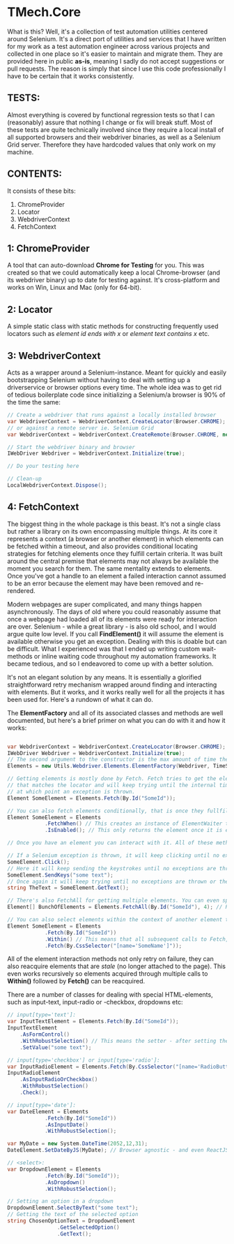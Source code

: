 # TMech.Core

What is this? Well, it's a collection of test automation utilities centered around Selenium. It's a direct port of utilities and services that I have written for my work as a test automation engineer across various projects and collected in one place so it's easier to maintain and migrate them. They are provided here in public **as-is**, meaning I sadly do not accept suggestions or pull requests. The reason is simply that since I use this code professionally I have to be certain that it works consistently.
## TESTS:

Almost everything is covered by functional regression tests so that I can (reasonably) assure that nothing I change or fix will break stuff. Most of these tests are quite technically involved since they require a local install of all supported browsers and their webdriver binaries, as well as a Selenium Grid server. Therefore they have hardcoded values that only work on my machine.
## CONTENTS:

It consists of these bits:
1. ChromeProvider
2. Locator
3. WebdriverContext
4. FetchContext
## 1: ChromeProvider

A tool that can auto-download **Chrome for Testing** for you. This was created so that we could automatically keep a local Chrome-browser (and its webdriver binary) up to date for testing against. It's cross-platform and works on Win, Linux and Mac (only for 64-bit).
## 2: Locator

A simple static class with static methods for constructing frequently used locators such as *element id ends with x* or *element text contains x* etc.
## 3: WebdriverContext

Acts as a wrapper around a Selenium-instance. Meant for quickly and easily bootstrapping Selenium without having to deal with setting up a driverservice or browser options every time.
The whole idea was to get rid of tedious boilerplate code since initializing a Selenium/a browser is 90% of the time the same:

```C#
// Create a webdriver that runs against a locally installed browser
var WebdriverContext = WebdriverContext.CreateLocator(Browser.CHROME);
// or against a remote server ie. Selenium Grid
var WebdriverContext = WebdriverContext.CreateRemote(Browser.CHROME, new Uri("http://127.0.0.1:4444"));

// Start the webdriver binary and browser
IWebDriver Webdriver = WebdriverContext.Initialize(true);

// Do your testing here

// Clean-up
LocalWebdriverContext.Dispose();
```
## 4: FetchContext

The biggest thing in the whole package is this beast. It's not a single class but rather a library on its own encompassing multiple things. At its core it represents a context (a browser or another element) in which elements can be fetched within a timeout, and also provides conditional locating strategies for fetching elements once they fulfill certain criteria. It was built around the central premise that elements may not always be available the moment you search for them. The same mentality extends to elements. Once you've got a handle to an element a failed interaction cannot assumed to be an error because the element may have been removed and re-rendered.

Modern webpages are super complicated, and many things happen asynchronously. The days of old where you could reasonably assume that once a webpage had loaded all of its elements were ready for interaction are over. Selenium - while a great library - is also old school, and I would argue quite low level. If you call **FindElement()** it will assume the element is available otherwise you get an exception. Dealing with this is doable but can be difficult. What I experienced was that I ended up writing custom wait-methods or inline waiting code throughout my automation frameworks. It became tedious, and so I endeavored to come up with a better solution.

It's not an elegant solution by any means. It is essentially a glorified straightforward retry mechanism wrapped around finding and interacting with elements. But it works, and it works really well for all the projects it has been used for. Here's a rundown of what it can do.

The **ElementFactory** and all of its associated classes and methods are well documented, but here's a brief primer on what you can do with it and how it works:

```C#

var WebdriverContext = WebdriverContext.CreateLocator(Browser.CHROME);
IWebDriver Webdriver = WebdriverContext.Initialize(true);
// The second argument to the constructor is the max amount of time the factory should attempt to fetch elements before giving up. This timeout is propagated to all elements that it fetches.
Elements = new Utils.Webdriver.Elements.ElementFactory(Webdriver, TimeSpan.FromSeconds(30.0d));

// Getting elements is mostly done by Fetch. Fetch tries to get the element 
// that matches the locator and will keep trying until the internal timeout is reached
// at which point an exception is thrown.
Element SomeElement = Elements.Fetch(By.Id("SomeId"));

// You can also fetch elements conditionally, that is once they fullfil certain conditions
Element SomeElement = Elements
			.FetchWhen() // This creates an instance of ElementWaiter that allows for conditional checks
			.IsEnabled(); // This only returns the element once it is enabled (this goes for input-elements)

// Once you have an element you can interact with it. All of these methods come with built in retry. Examples:

// If a Selenium exception is thrown, it will keep clicking until no exceptions are thrown or the timeout is reached
SomeElement.Click();
// Here it will keep sending the keystrokes until no exceptions are thrown or the timeout is reached
SomeElement.SendKeys("some text");
// Once again it will keep trying until no exceptions are thrown or the timeout is reached
string TheText = SomeElement.GetText();

// There's also FetchAll for getting multiple elements. You can even specify a threshold for how many there must be before returning
Element[] BunchOfElements = Elements.FetchAll(By.Id("SomeId"), 4); // Returns once at least 4 elements match the locator

// You can also select elements within the context of another element through chaining calls
Element SomeElement = Elements
			.Fetch(By.Id("SomeId"))
			.Within() // This means that all subsequent calls to Fetch, FetchWhen or FetchAll only matches elements that are children or descendants of "SomeId"
			.Fetch(By.CssSelector("[name='SomeName']"));
```

All of the element interaction methods not only retry on failure, they can also reacquire elements that are *stale* (no longer attached to the page). This even works recursively so elements acquired through multiple calls to **Within()** followed by **Fetch()** can be reacquired.

There are a number of classes for dealing with special HTML-elements, such as input-text, input-radio or -checkbox, dropdowns etc:

```C#
// input[type='text']: 
var InputTextElement = Elements.Fetch(By.Id("SomeId"));
InputTextElement
	.AsFormControl()
	.WithRobustSelection() // This means the setter - after setting the value - will double-check that the value is what you set it to otherwise retry
	.SetValue("some text");

// input[type='checkbox'] or input[type='radio']:
var InputRadioElement = Elements.Fetch(By.CssSelector("[name='RadioButton1']"));
InputRadioElement
	.AsInputRadioOrCheckbox()
	.WithRobustSelection()
	.Check();

// input[type='date']: 
var DateElement = Elements
			.Fetch(By.Id("SomeId"))
			.AsInputDate()
			.WithRobustSelection();

var MyDate = new System.DateTime(2052,12,31);
DateElement.SetDateByJS(MyDate); // Browser agnostic - and even ReactJS - friendly date-setter method

// <select>:
var DropdownElement = Elements
			.Fetch(By.Id("SomeId"));
			.AsDropdown()
			.WithRobustSelection();

// Setting an option in a dropdown
DropdownElement.SelectByText("some text");
// Getting the text of the selected option
string ChosenOptionText = DropdownElement
				.GetSelectedOption()
				.GetText();
```
